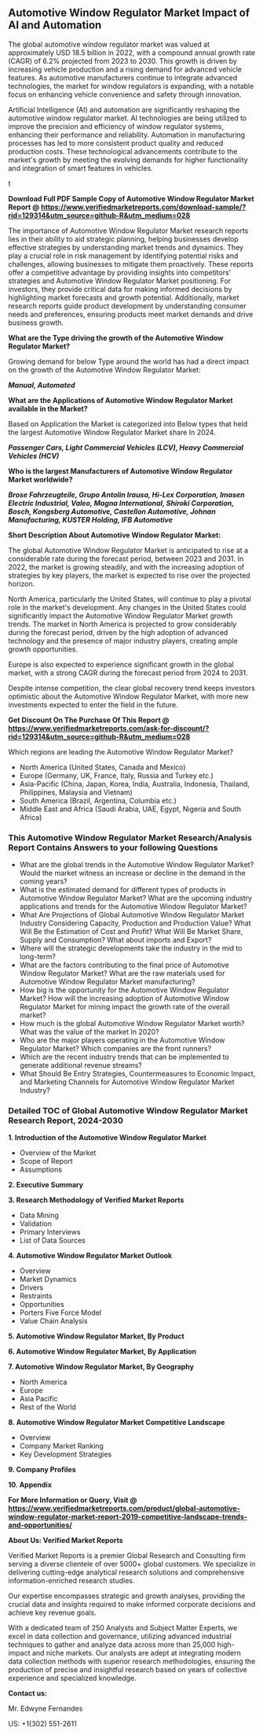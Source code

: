 <h2>Automotive Window Regulator Market Impact of AI and Automation</h2><p>The global automotive window regulator market was valued at approximately USD 18.5 billion in 2022, with a compound annual growth rate (CAGR) of 6.2% projected from 2023 to 2030. This growth is driven by increasing vehicle production and a rising demand for advanced vehicle features. As automotive manufacturers continue to integrate advanced technologies, the market for window regulators is expanding, with a notable focus on enhancing vehicle convenience and safety through innovation.</p><p>Artificial Intelligence (AI) and automation are significantly reshaping the automotive window regulator market. AI technologies are being utilized to improve the precision and efficiency of window regulator systems, enhancing their performance and reliability. Automation in manufacturing processes has led to more consistent product quality and reduced production costs. These technological advancements contribute to the market's growth by meeting the evolving demands for higher functionality and integration of smart features in vehicles.</p>t</p><p id="" class=""><strong>Download Full PDF Sample Copy of Automotive Window Regulator Market Report @ <a href="https://www.verifiedmarketreports.com/download-sample/?rid=129314&utm_source=github-R&utm_medium=028" target="_blank">https://www.verifiedmarketreports.com/download-sample/?rid=129314&utm_source=github-R&utm_medium=028</a></strong></p><p>The importance of&nbsp;Automotive Window Regulator Market research reports lies in their ability to aid strategic planning, helping businesses develop effective strategies by understanding market trends and dynamics. They play a crucial role in risk management by identifying potential risks and challenges, allowing businesses to mitigate them proactively. These reports offer a competitive advantage by providing insights into competitors' strategies and Automotive Window Regulator Market positioning. For investors, they provide critical data for making informed decisions by highlighting market forecasts and growth potential. Additionally, market research reports guide product development by understanding consumer needs and preferences, ensuring products meet market demands and drive business growth.</p><p><strong>What are the&nbsp;Type driving the growth of the Automotive Window Regulator Market?</strong></p><p id="" class="">Growing demand for below Type around the world has had a direct impact on the growth of the Automotive Window Regulator Market:</p><em><strong>Manual, Automated</strong></em></p><strong>What are the&nbsp;Applications&nbsp;of Automotive Window Regulator Market available in the Market?</strong></p><p id="" class="">Based on Application the Market is categorized into Below types that held the largest Automotive Window Regulator Market share In 2024.</p><em><strong>Passenger Cars, Light Commercial Vehicles (LCV), Heavy Commercial Vehicles (HCV)</strong></em></p><strong>Who is the largest Manufacturers of Automotive Window Regulator Market worldwide?</strong></p><p><em><strong>Brose Fahrzeugteile, Grupo Antolin Irausa, Hi-Lex Corporation, Imasen Electric Industrial, Valeo, Magna International, Shiroki Corporation, Bosch, Kongsberg Automotive, Castellon Automotive, Johnan Manufacturing, KUSTER Holding, IFB Automotive</strong></em></p><p id="" class=""><strong>Short Description About Automotive Window Regulator Market:</strong></p><p>The global Automotive Window Regulator Market is anticipated to rise at a considerable rate during the forecast period, between 2023 and 2031. In 2022, the market is growing steadily, and with the increasing adoption of strategies by key players, the market is expected to rise over the projected horizon.</p><p>North America, particularly the United States, will continue to play a pivotal role in the market's development. Any changes in the United States could significantly impact the Automotive Window Regulator Market growth trends. The market in North America is projected to grow considerably during the forecast period, driven by the high adoption of advanced technology and the presence of major industry players, creating ample growth opportunities.</p><p>Europe is also expected to experience significant growth in the global market, with a strong CAGR during the forecast period from 2024 to 2031.</p><p>Despite intense competition, the clear global recovery trend keeps investors optimistic about the Automotive Window Regulator Market, with more new investments expected to enter the field in the future.</p><p id="" class=""><strong>Get Discount On The Purchase Of This Report @ <a href="https://www.verifiedmarketreports.com/ask-for-discount/?rid=129314&utm_source=github-R&utm_medium=028" target="_blank">https://www.verifiedmarketreports.com/ask-for-discount/?rid=129314&utm_source=github-R&utm_medium=028</a></strong></p>Which regions are leading the Automotive Window Regulator Market?</p><ul><li>North America (United States, Canada and Mexico)</li><li>Europe (Germany, UK, France, Italy, Russia and Turkey etc.)</li><li>Asia-Pacific (China, Japan, Korea, India, Australia, Indonesia, Thailand, Philippines, Malaysia and Vietnam)</li><li>South America (Brazil, Argentina, Columbia etc.)</li><li>Middle East and Africa (Saudi Arabia, UAE, Egypt, Nigeria and South Africa)</li></ul><h3 id="" class="">This Automotive Window Regulator Market Research/Analysis Report Contains Answers to your following Questions</h3><ul><li>What are the global trends in the Automotive Window Regulator Market? Would the market witness an increase or decline in the demand in the coming years?</li><li>What is the estimated demand for different types of products in Automotive Window Regulator Market? What are the upcoming industry applications and trends for the Automotive Window Regulator Market?</li><li>What Are Projections of Global Automotive Window Regulator Market Industry Considering Capacity, Production and Production Value? What Will Be the Estimation of Cost and Profit? What Will Be Market Share, Supply and Consumption? What about imports and Export?</li><li>Where will the strategic developments take the industry in the mid to long-term?</li><li>What are the factors contributing to the final price of Automotive Window Regulator Market? What are the raw materials used for Automotive Window Regulator Market manufacturing?</li><li>How big is the opportunity for the Automotive Window Regulator Market? How will the increasing adoption of Automotive Window Regulator Market for mining impact the growth rate of the overall market?</li><li>How much is the global Automotive Window Regulator Market worth? What was the value of the market In 2020?</li><li>Who are the major players operating in the Automotive Window Regulator Market? Which companies are the front runners?</li><li>Which are the recent industry trends that can be implemented to generate additional revenue streams?</li><li>What Should Be Entry Strategies, Countermeasures to Economic Impact, and Marketing Channels for Automotive Window Regulator Market Industry?</li></ul><h3 id="" class="">Detailed TOC of Global Automotive Window Regulator Market Research Report, 2024-2030</h3><p id="" class=""><strong>1. Introduction of the Automotive Window Regulator Market</strong></p><ul><li>Overview of the Market</li><li>Scope of Report</li><li>Assumptions</li></ul><p id="" class=""><strong>2. Executive Summary</strong></p><p id="" class=""><strong>3. Research Methodology of Verified Market Reports</strong></p><ul><li>Data Mining</li><li>Validation</li><li>Primary Interviews</li><li>List of Data Sources</li></ul><p id="" class=""><strong>4. Automotive Window Regulator Market Outlook</strong></p><ul><li>Overview</li><li>Market Dynamics</li><li>Drivers</li><li>Restraints</li><li>Opportunities</li><li>Porters Five Force Model</li><li>Value Chain Analysis</li></ul><p id="" class=""><strong>5. Automotive Window Regulator Market, By Product</strong></p><p id="" class=""><strong>6. Automotive Window Regulator Market, By Application</strong></p><p id="" class=""><strong>7. Automotive Window Regulator Market, By Geography</strong></p><ul><li>North America</li><li>Europe</li><li>Asia Pacific</li><li>Rest of the World</li></ul><p id="" class=""><strong>8. Automotive Window Regulator Market Competitive Landscape</strong></p><ul><li>Overview</li><li>Company Market Ranking</li><li>Key Development Strategies</li></ul><p id="" class=""><strong>9. Company Profiles</strong></p><p id="" class=""><strong>10. Appendix</strong></p><p id="" class=""><strong>For More Information or Query, Visit @ <a href="https://www.verifiedmarketreports.com/product/global-automotive-window-regulator-market-report-2019-competitive-landscape-trends-and-opportunities/" target="_blank">https://www.verifiedmarketreports.com/product/global-automotive-window-regulator-market-report-2019-competitive-landscape-trends-and-opportunities/</a></strong></p><p id="" class=""><strong>About Us: Verified Market Reports</strong></p><p id="" class="">Verified Market Reports is a premier Global Research and Consulting firm serving a diverse clientele of over 5000+ global customers. We specialize in delivering cutting-edge analytical research solutions and comprehensive information-enriched research studies.</p><p id="" class="">Our expertise encompasses strategic and growth analyses, providing the crucial data and insights required to make informed corporate decisions and achieve key revenue goals.</p><p id="" class="">With a dedicated team of 250 Analysts and Subject Matter Experts, we excel in data collection and governance, utilizing advanced industrial techniques to gather and analyze data across more than 25,000 high-impact and niche markets. Our analysts are adept at integrating modern data collection methods with superior research methodologies, ensuring the production of precise and insightful research based on years of collective experience and specialized knowledge.</p><p id="" class=""><strong>Contact us:</strong></p><p id="" class="">Mr. Edwyne Fernandes</p><p id="" class="">US: +1(302) 551-2611</p>